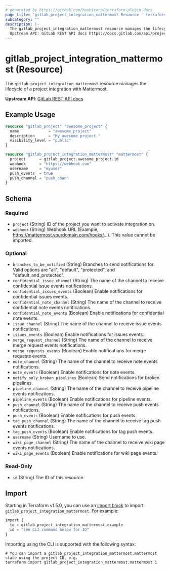 ```yaml
---
# generated by https://github.com/hashicorp/terraform-plugin-docs
page_title: "gitlab_project_integration_mattermost Resource - terraform-provider-gitlab"
subcategory: ""
description: |-
  The gitlab_project_integration_mattermost resource manages the lifecycle of a project integration with Mattermost.
  Upstream API: GitLab REST API docs https://docs.gitlab.com/api/project_integrations/#mattermost-notifications
---
```


# gitlab_project_integration_mattermost (Resource)

The `gitlab_project_integration_mattermost` resource manages the lifecycle of a project integration with Mattermost.

**Upstream API**: [GitLab REST API docs](https://docs.gitlab.com/api/project_integrations/#mattermost-notifications)

## Example Usage

```terraform
resource "gitlab_project" "awesome_project" {
  name             = "awesome_project"
  description      = "My awesome project."
  visibility_level = "public"
}

resource "gitlab_project_integration_mattermost" "mattermost" {
  project      = gitlab_project.awesome_project.id
  webhook      = "https://webhook.com"
  username     = "myuser"
  push_events  = true
  push_channel = "push_chan"
}
```

<!-- schema generated by tfplugindocs -->
## Schema

### Required

- `project` (String) ID of the project you want to activate integration on.
- `webhook` (String) Webhook URL (Example, https://mattermost.yourdomain.com/hooks/...). This value cannot be imported.

### Optional

- `branches_to_be_notified` (String) Branches to send notifications for. Valid options are "all", "default", "protected", and "default_and_protected".
- `confidential_issue_channel` (String) The name of the channel to receive confidential issue events notifications.
- `confidential_issues_events` (Boolean) Enable notifications for confidential issues events.
- `confidential_note_channel` (String) The name of the channel to receive confidential note events notifications.
- `confidential_note_events` (Boolean) Enable notifications for confidential note events.
- `issue_channel` (String) The name of the channel to receive issue events notifications.
- `issues_events` (Boolean) Enable notifications for issues events.
- `merge_request_channel` (String) The name of the channel to receive merge request events notifications.
- `merge_requests_events` (Boolean) Enable notifications for merge requests events.
- `note_channel` (String) The name of the channel to receive note events notifications.
- `note_events` (Boolean) Enable notifications for note events.
- `notify_only_broken_pipelines` (Boolean) Send notifications for broken pipelines.
- `pipeline_channel` (String) The name of the channel to receive pipeline events notifications.
- `pipeline_events` (Boolean) Enable notifications for pipeline events.
- `push_channel` (String) The name of the channel to receive push events notifications.
- `push_events` (Boolean) Enable notifications for push events.
- `tag_push_channel` (String) The name of the channel to receive tag push events notifications.
- `tag_push_events` (Boolean) Enable notifications for tag push events.
- `username` (String) Username to use.
- `wiki_page_channel` (String) The name of the channel to receive wiki page events notifications.
- `wiki_page_events` (Boolean) Enable notifications for wiki page events.

### Read-Only

- `id` (String) The ID of this resource.

## Import

Starting in Terraform v1.5.0, you can use an [import block](https://developer.hashicorp.com/terraform/language/import) to import `gitlab_project_integration_mattermost`. For example:

```terraform
import {
  to = gitlab_project_integration_mattermost.example
  id = "see CLI command below for ID"
}
```

Importing using the CLI is supported with the following syntax:

```shell
# You can import a gitlab_project_integration_mattermost.mattermost state using the project ID, e.g.
terraform import gitlab_project_integration_mattermost.mattermost 1
```
